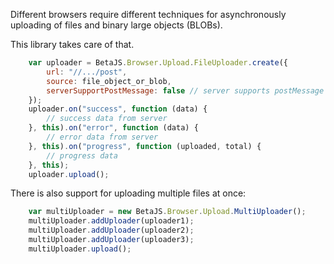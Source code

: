 Different browsers require different techniques for asynchronously uploading of files and binary large objects (BLOBs).

This library takes care of that.
```javascript
    var uploader = BetaJS.Browser.Upload.FileUploader.create({
        url: "//.../post",
        source: file_object_or_blob,
        serverSupportPostMessage: false // server supports postMessage fallback for old browsers? 
    });
    uploader.on("success", function (data) {
        // success data from server
    }, this).on("error", function (data) {
        // error data from server
    }, this).on("progress", function (uploaded, total) {
        // progress data
    }, this);
    uploader.upload();
```

There is also support for uploading multiple files at once:
```javascript
    var multiUploader = new BetaJS.Browser.Upload.MultiUploader();
    multiUploader.addUploader(uploader1);
    multiUploader.addUploader(uploader2);
    multiUploader.addUploader(uploader3);
    multiUploader.upload();
```